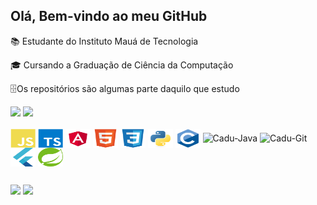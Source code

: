 ## Olá, Bem-vindo ao meu GitHub

  📚 Estudante do Instituto Mauá de Tecnologia
  
  🎓 Cursando a Graduação de Ciência da Computação
  
  🗄️Os repositórios são algumas parte daquilo que estudo
  
  <div >
    <img height="180em" src="https://github-readme-stats.vercel.app/api?username=Cadu-Dias&show_icons=true&theme=dark">
    <img height="180em" src="https://github-readme-stats.vercel.app/api/top-langs/?username=Cadu-Dias&layout=compact&theme=dark"
  </div>
  
  
 <div style="display: inline_block"><br>
  <img align="center" alt="Cadu-Js" height="30" width="40" src="https://raw.githubusercontent.com/devicons/devicon/master/icons/javascript/javascript-plain.svg">
  <img align="center" alt="Cadu-Ts" height="30" width="40" src="https://raw.githubusercontent.com/devicons/devicon/master/icons/typescript/typescript-plain.svg">
  <img align="center" alt="Cadu-React" height="30" width="40" src="https://raw.githubusercontent.com/devicons/devicon/master/icons/angular/angular-original.svg">
  <img align="center" alt="Cadu-HTML" height="30" width="40" src="https://raw.githubusercontent.com/devicons/devicon/master/icons/html5/html5-original.svg">
  <img align="center" alt="Cadu-CSS" height="30" width="40" src="https://raw.githubusercontent.com/devicons/devicon/master/icons/css3/css3-original.svg">
  <img align="center" alt="Cadu-Python" height="30" width="40" src="https://raw.githubusercontent.com/devicons/devicon/master/icons/python/python-original.svg">
  <img align="center" alt="Cadu-c" height="30" width="40" src="https://raw.githubusercontent.com/devicons/devicon/master/icons/c/c-original.svg">
  <img align="center" alt="Cadu-Java" height="30" width="40" src="https://raw.githubusercontent.com/jmnote/z-icons/master/svg/java.svg">
  <img align="center" alt="Cadu-Git" height="30" width="40" src="https://raw.githubusercontent.com/jmnote/z-icons/master/svg/git.svg">
   <img align="center" alt="Cadu-Git" height="30" width="40" src="https://raw.githubusercontent.com/devicons/devicon/master/icons/flutter/flutter-original.svg">
   <img align="center" alt="Cadu-Git" height="30" width="40" src="https://raw.githubusercontent.com/devicons/devicon/master/icons/spring/spring-original.svg">
  
</div>

 ##
  
 <div>
  <a href="https://www.linkedin.com/in/cadu-dias-45b596238/" target="_blank"><img src="https://img.shields.io/badge/-LinkedIn-%230077B5?style=for-the-badge&logo=linkedin&logoColor=white" target="_blank"></a>   
   <a href = "mailto:cadubas1@gmail.com"><img src="https://img.shields.io/badge/-Gmail-%23333?style=for-the-badge&logo=gmail&logoColor=red" target="_blank"></a>
  </div>
  
  
